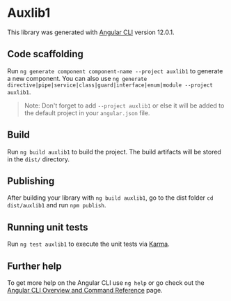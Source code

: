 # Auxlib1

This library was generated with [Angular CLI](https://github.com/angular/angular-cli) version 12.0.1.

## Code scaffolding

Run `ng generate component component-name --project auxlib1` to generate a new component. You can also use `ng generate directive|pipe|service|class|guard|interface|enum|module --project auxlib1`.
> Note: Don't forget to add `--project auxlib1` or else it will be added to the default project in your `angular.json` file. 

## Build

Run `ng build auxlib1` to build the project. The build artifacts will be stored in the `dist/` directory.

## Publishing

After building your library with `ng build auxlib1`, go to the dist folder `cd dist/auxlib1` and run `npm publish`.

## Running unit tests

Run `ng test auxlib1` to execute the unit tests via [Karma](https://karma-runner.github.io).

## Further help

To get more help on the Angular CLI use `ng help` or go check out the [Angular CLI Overview and Command Reference](https://angular.io/cli) page.
